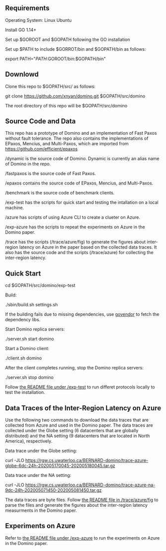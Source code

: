 ## Requirements

Operating System: Linux Ubuntu

Install GO 1.14+

Set up $GOROOT and $GOPATH following the GO installation

Set up $PATH to include $GORROT/bin and $GOPATH/bin as follows:

export PATH="$PATH:$GOROOT/bin:$GOPATH/bin" 

## Downlowd

Clone this repo to $GOPATH/src/ as follows:

git clone https://github.com/xnyan/domino.git $GOPATH/src/domino

The root directory of this repo will be $GOPATH/src/domino

## Source Code and Data
This repo has a prototype of Domino and an implementation of Fast Paxos without fault tolerance. The repo also contains the implementations of EPaxos, Mencius, and Multi-Paxos, which are imported from https://github.com/efficient/epaxos

/dynamic is the source code of Domino. Dynamic is currently an alias name of Domino in the repo.

/fastpaxos is the source code of Fast Paxos.

/epaxos contains the source code of EPaxos, Mencius, and Multi-Paxos.

/benchmark is the source code of benchmark clients.

/exp-test has the scripts for quick start and testing the intallation on a local machine.

/azure has scripts of using Azure CLI to create a clueter on Azure.

/exp-azure has the scripts to repeat the experiments on Azure in the Domino paper.

/trace has the scripts (/trace/azure/fig) to generate the figures about inter-region latency on Azure in the paper based on the collected data traces. It also has the source code and the scripts (/trace/azure) for collecting the inter-region latency.

## Quick Start

cd $GOPATH/src/domino/exp-test

Build:

./sbin/build.sh settings.sh

If the building fails due to missing dependencies, use [govendor](https://github.com/kardianos/govendor) to fetch the dependency libs.

Start Domino replica servers:

./server.sh start domino

Start a Domino client:

./client.sh domino

After the client completes running, stop the Domino replica servers:

./server.sh stop domino

Follow [the README file under /exp-test](https://github.com/xnyan/domino/tree/master/exp-test) to run differet protocols locally to test the installation.

## Data Traces of the Inter-Region Latency on Azure

Use the following two commands to download the data traces that are collected from Azure and used in the Domino paper. The data traces are collected under the Globe setting (6 datacenters that are globally distributed) and the NA setting (9 datacenters that are located in North America), respectively.

Data trace under the Globe setting:

curl -JLO https://rgw.cs.uwaterloo.ca/BERNARD-domino/trace-azure-globe-6dc-24h-202005170045-202005180045.tar.gz

Data trace under the NA setting:

curl -JLO https://rgw.cs.uwaterloo.ca/BERNARD-domino/trace-azure-na-9dc-24h-202005071450-202005081450.tar.gz

The data traces are byte files. Follow [the README file in /trace/azure/fig](https://github.com/xnyan/domino/tree/master/trace/azure/fig) to parse the files and generate the figures about the inter-region latency measurments in the Domino paper.


## Experiments on Azure

Refer to [the README file under /exp-azure](https://github.com/xnyan/domino/tree/master/exp-azure) to run the experiments on Azure in the Domino paper.
